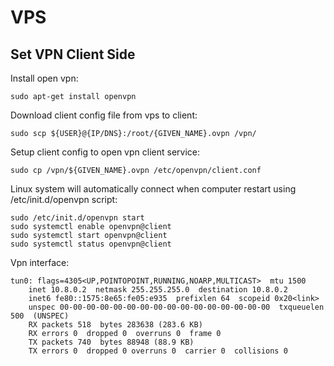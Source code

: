 # VPS
## Set VPN Client Side
Install open vpn:
```
sudo apt-get install openvpn
```

Download client config file from vps to client:
```
sudo scp ${USER}@{IP/DNS}:/root/{GIVEN_NAME}.ovpn /vpn/
```

Setup client config to open vpn client service:
```
sudo cp /vpn/${GIVEN_NAME}.ovpn /etc/openvpn/client.conf
```

Linux system will automatically connect when computer restart using /etc/init.d/openvpn script:
```
sudo /etc/init.d/openvpn start
sudo systemctl enable openvpn@client
sudo systemctl start openvpn@client
sudo systemctl status openvpn@client
```

Vpn interface:
```
tun0: flags=4305<UP,POINTOPOINT,RUNNING,NOARP,MULTICAST>  mtu 1500
    inet 10.8.0.2  netmask 255.255.255.0  destination 10.8.0.2
    inet6 fe80::1575:8e65:fe05:e935  prefixlen 64  scopeid 0x20<link>
    unspec 00-00-00-00-00-00-00-00-00-00-00-00-00-00-00-00  txqueuelen 500  (UNSPEC)
    RX packets 518  bytes 283638 (283.6 KB)
    RX errors 0  dropped 0  overruns 0  frame 0
    TX packets 740  bytes 88948 (88.9 KB)
    TX errors 0  dropped 0 overruns 0  carrier 0  collisions 0
```
